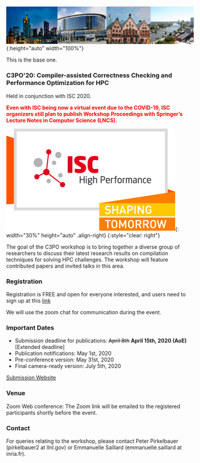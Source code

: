 ![Banner](/assets/banner.jpg){:height="auto" width="100%"}

This is the base one.

### C3PO'20: Compiler-assisted Correctness Checking and Performance Optimization for HPC

Held in conjunction with ISC 2020.

<span style="color:red">**Even with ISC being now a virtual event due to the COVID-19, ISC organizers still plan to publish Workshop Proceedings with Springer’s Lecture Notes in Computer Science (LNCS).**</span>

![ISC2020](/assets/ISC2020_Logo.png){: width="30%" height="auto" .align-right}
{:style="clear: right"}

The goal of the C3PO workshop is to bring together a diverse group of
researchers to discuss their latest research results on compilation techniques
for solving HPC challenges. The workshop will feature contributed papers and
invited talks in this area.

### Registration

Registration is FREE and open for everyone interested, and users need to sign up at this [link](https://docs.google.com/forms/d/1s7BDZ9BgFDhpwNF5W3i6a_YSqs7jJlSRl_e957sKEBQ/viewform?edit_requested=true<Paste>)

We will use the zoom chat for communication during the event. 


### Important Dates

- Submission deadline for publications: ~~April 8th~~ **April 15th, 2020 (AoE)** [Extended deadline]
- Publication notifications: May 1st, 2020
- Pre-conference version: May 31st, 2020
- Final camera-ready version: July 5th, 2020

[Submission Website](https://easychair.org/my/conference?conf=c3po)

### Venue
Zoom Web conference: The Zoom link will be emailed to the registered participants shortly before the event. 


### Contact
For queries relating to the workshop, please contact Peter Pirkelbauer (pirkelbauer2 at llnl.gov) or Emmanuelle Saillard (emmanuelle.saillard at inria.fr).
